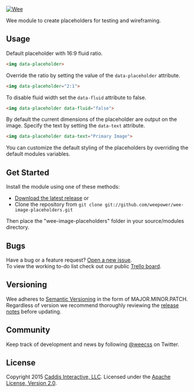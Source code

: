 [![Wee](https://www.weepower.com/repo/logo.svg)](https://www.weepower.com)

Wee module to create placeholders for testing and wireframing.

## Usage

Default placeholder with 16:9 fluid ratio.

```html
<img data-placeholder>
```

Override the ratio by setting the value of the `data-placeholder` attribute.

```html
<img data-placeholder="2:1">
```

To disable fluid width set the `data-fluid` attribute to false.

```html
<img data-placeholder data-fluid="false">
```

By default the current dimensions of the placeholder are output on the image. Specify the text by setting the `data-text` attribute.

```html
<img data-placeholder data-text="Primary Image">
```

You can customize the default styling of the placeholders by overriding the default modules variables.

## Get Started

Install the module using one of these methods:

* [Download the latest release](https://github.com/weepower/wee-image-placeholders/archive/master.zip) or
* Clone the repository from `git clone git://github.com/weepower/wee-image-placeholders.git`

Then place the "wee-image-placeholders" folder in your source/modules directory.

## Bugs

Have a bug or a feature request? [Open a new issue](https://github.com/weepower/wee-image-placeholders/issues).  
To view the working to-do list check out our public [Trello board](https://trello.com/b/7KbnQra9/wee).

## Versioning

Wee adheres to [Semantic Versioning](http://semver.org/) in the form of MAJOR.MINOR.PATCH.  
Regardless of version we recommend thoroughly reviewing the [release notes](https://github.com/weepower/wee/releases) before updating.

## Community

Keep track of development and news by following [@weecss](https://twitter.com/weecss) on Twitter.

## License

Copyright 2015 [Caddis Interactive, LLC](https://www.caddis.co). Licensed under the [Apache License, Version 2.0](https://github.com/weepower/wee/blob/master/LICENSE).